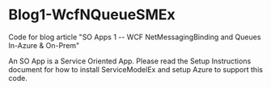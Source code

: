 # Blog1-WcfNQueueSMEx
Code for blog article "SO Apps 1 -- WCF NetMessagingBinding and Queues In-Azure &amp; On-Prem"

An SO App is a Service Oriented App.  Please read the Setup Instructions document for how to install ServiceModelEx and setup Azure to support this code.
